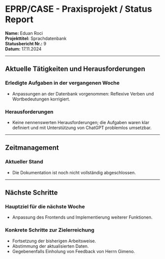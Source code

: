 # EPRP/CASE - Praxisprojekt / Status Report

**Name:** Eduan Roci  
**Projekttitel:** Sprachdatenbank  
**Statusbericht Nr.:** 9  
**Datum:** 17.11.2024  

---

## Aktuelle Tätigkeiten und Herausforderungen

### Erledigte Aufgaben in der vergangenen Woche
- Anpassungen an der Datenbank vorgenommen: Reflexive Verben und Wortbedeutungen korrigiert.

### Herausforderungen
- Keine nennenswerten Herausforderungen; die Aufgaben waren klar definiert und mit Unterstützung von ChatGPT problemlos umsetzbar.

---

## Zeitmanagement

### Aktueller Stand
- Die Dokumentation ist noch nicht vollständig abgeschlossen.

---

## Nächste Schritte

### Hauptziel für die nächste Woche
- Anpassung des Frontends und Implementierung weiterer Funktionen.

### Konkrete Schritte zur Zielerreichung
- Fortsetzung der bisherigen Arbeitsweise.
- Abstimmung der aktualisierten Daten.
- Gegebenenfalls Einholung von Feedback von Herrn Gimeno.
